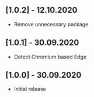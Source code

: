 ## [1.0.2] - 12.10.2020

* Remove unnecessary package

## [1.0.1] - 30.09.2020

* Detect Chromium based Edge

## [1.0.0] - 30.09.2020

* Initial release
